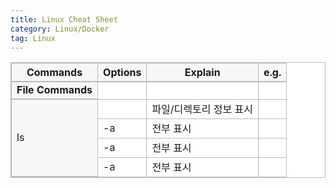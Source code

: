 ```yaml
---
title: Linux Cheat Sheet
category: Linux/Docker
tag: Linux
---
```


<html>
  <head>
    <style type="text/css">
      .line{border-bottom: 1px solid #BDB8C1;}
      .line2{border-bottom: 2px solid #BDB8C1;}
      .line3{border-bottom: 1px solid #BDB8C1; background-color: #F7F7F7;}
      .line4{border-bottom: 2px solid #BDB8C1; background-color: #F7F7F7;}
      table, th, td {
         border:1px solid #BDB8C1;
         background-color: #FFFFFF;
       }
    </style>
   </head>
   <body>
     <table style="border-collapse:collapse">
       <tr><th class="line4" bgcolor="#F8F7F9">Commands</th><th class="line4">Options</th><th class="line4">Explain</th><th class="line4">e.g.</th></tr>
       <tr><td class="line4"><strong>File Commands</strong></td><td class="line"> </td><td class="line"> </td><td class="line"> </td></tr>
       <tr><td class="line4" rowspan="4">ls</td><td class="line"> </td><td class="line">파일/디렉토리 정보 표시</td><td class="line"> </td></tr>
       <tr><td class="line">-a</td><td class="line">전부 표시</td><td class="line"> </td></tr>
       <tr><td class="line">-a</td><td class="line">전부 표시</td><td class="line"> </td></tr>
       <tr><td class="line">-a</td><td class="line">전부 표시</td><td class="line"> </td></tr>
    </table>
 </body>
 </html>
